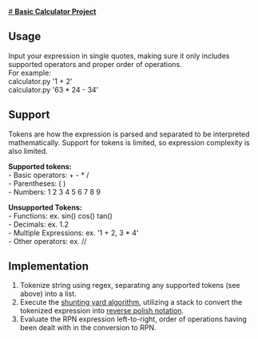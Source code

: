 [# **Basic Calculator Project**](https://codingchallenges.fyi/challenges/challenge-calculator/)
## Usage
Input your expression in single quotes, making sure it only includes supported operators and proper order of operations.  
For example:  
    calculator.py '1 + 2'  
    calculator.py '63 * 24 - 34'  

## Support
Tokens are how the expression is parsed and separated to be interpreted mathematically. Support for tokens is limited, so expression complexity is also limited.      

**Supported tokens:**  
    - Basic operators: + - * /  
    - Parentheses: ( )  
    - Numbers: 1 2 3 4 5 6 7 8 9  
    
**Unsupported Tokens:**  
    - Functions: ex. sin() cos() tan()  
    - Decimals: ex. 1.2  
    - Multiple Expressions: ex. '1 + 2, 3 * 4'  
    - Other operators: ex. //    

## Implementation
1. Tokenize string using regex, separating any supported tokens (see above) into a list.
2. Execute the [shunting yard algorithm](https://en.wikipedia.org/wiki/Shunting_yard_algorithm#The_algorithm_in_detail), utilizing a stack to convert the tokenized expression into [reverse polish notation](https://en.wikipedia.org/wiki/Reverse_Polish_notation).
3. Evaluate the RPN expression left-to-right, order of operations having been dealt with in the conversion to RPN.
